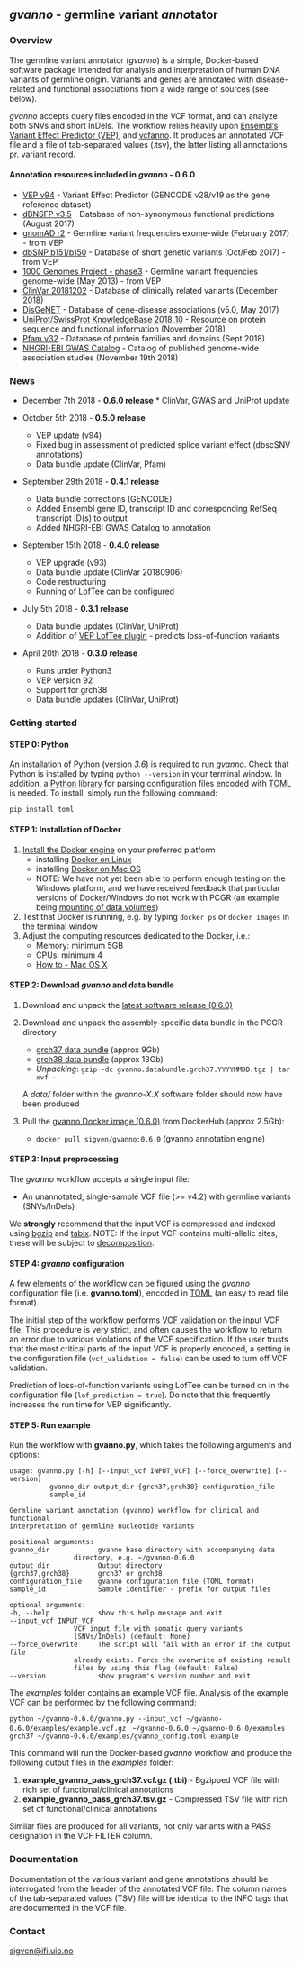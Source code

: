 ## _gvanno_ - *g*ermline *v*ariant *anno*tator

### Overview

The germline variant annotator (*gvanno*) is a simple, Docker-based software package intended for analysis and interpretation of human DNA variants of germline origin. Variants and genes are annotated with disease-related and functional associations from a wide range of sources (see below). 

*gvanno* accepts query files encoded in the VCF format, and can analyze both SNVs and short InDels. The workflow relies heavily upon [Ensembl’s Variant Effect Predictor (VEP)](http://www.ensembl.org/info/docs/tools/vep/index.html), and [vcfanno](https://github.com/brentp/vcfanno). It produces an annotated VCF file and a file of tab-separated values (.tsv), the latter listing all annotations pr. variant record.

#### Annotation resources included in _gvanno_ - 0.6.0

* [VEP v94](http://www.ensembl.org/info/docs/tools/vep/index.html) - Variant Effect Predictor (GENCODE v28/v19 as the gene reference dataset)
* [dBNSFP v3.5](https://sites.google.com/site/jpopgen/dbNSFP) - Database of non-synonymous functional predictions (August 2017)
* [gnomAD r2](http://gnomad.broadinstitute.org/) - Germline variant frequencies exome-wide (February 2017) - from VEP
* [dbSNP b151/b150](http://www.ncbi.nlm.nih.gov/SNP/) - Database of short genetic variants (Oct/Feb 2017) - from VEP
* [1000 Genomes Project - phase3](ftp://ftp.1000genomes.ebi.ac.uk/vol1/ftp/release/20130502/) - Germline variant frequencies genome-wide (May 2013) - from VEP
* [ClinVar 20181202](http://www.ncbi.nlm.nih.gov/clinvar/) - Database of clinically related variants (December 2018)
* [DisGeNET](http://www.disgenet.org) - Database of gene-disease associations (v5.0, May 2017)
* [UniProt/SwissProt KnowledgeBase 2018_10](http://www.uniprot.org) - Resource on protein sequence and functional information (November 2018)
* [Pfam v32](http://pfam.xfam.org) - Database of protein families and domains (Sept 2018)
* [NHGRI-EBI GWAS Catalog](https://www.ebi.ac.uk/gwas/home) - Catalog of published genome-wide association studies (November 19th 2018)

### News
* December 7th 2018 - **0.6.0 release**
        * ClinVar, GWAS and UniProt update

* October 5th 2018 - **0.5.0 release**
	* VEP update (v94)
	* Fixed bug in assessment of predicted splice variant effect (dbscSNV annotations)
	* Data bundle update (ClinVar, Pfam)
* September 29th 2018 - **0.4.1 release**
	* Data bundle corrections (GENCODE)
	* Added Ensembl gene ID, transcript ID and corresponding RefSeq transcript ID(s) to output
	* Added NHGRI-EBI GWAS Catalog to annotation
* September 15th 2018 - **0.4.0 release**
	* VEP upgrade (v93)
	* Data bundle update (ClinVar 20180906)
	* Code restructuring
	* Running of LofTee can be configured
* July 5th 2018 - **0.3.1 release**
     * Data bundle updates (ClinVar, UniProt)
     * Addition of [VEP LofTee plugin](https://github.com/konradjk/loftee) - predicts loss-of-function variants
* April 20th 2018 - **0.3.0 release**
	* Runs under Python3
	* VEP version 92
	* Support for grch38
	* Data bundle updates (ClinVar, UniProt)

### Getting started

#### STEP 0: Python

An installation of Python (version _3.6_) is required to run *gvanno*. Check that Python is installed by typing `python --version` in your terminal window. In addition, a [Python library](https://github.com/uiri/toml) for parsing configuration files encoded with [TOML](https://github.com/toml-lang/toml) is needed. To install, simply run the following command:

   	pip install toml

#### STEP 1: Installation of Docker

1. [Install the Docker engine](https://docs.docker.com/engine/installation/) on your preferred platform
   - installing [Docker on Linux](https://docs.docker.com/engine/installation/linux/)
   - installing [Docker on Mac OS](https://docs.docker.com/engine/installation/mac/)
   - NOTE: We have not yet been able to perform enough testing on the Windows platform, and we have received feedback that particular versions of Docker/Windows do not work with PCGR (an example being [mounting of data volumes](https://github.com/docker/toolbox/issues/607))
2. Test that Docker is running, e.g. by typing `docker ps` or `docker images` in the terminal window
3. Adjust the computing resources dedicated to the Docker, i.e.:
   - Memory: minimum 5GB
   - CPUs: minimum 4
   - [How to - Mac OS X](https://docs.docker.com/docker-for-mac/#advanced)

#### STEP 2: Download *gvanno* and data bundle

1. Download and unpack the [latest software release (0.6.0)](https://github.com/sigven/gvanno/releases/tag/v0.6.0)
2. Download and unpack the assembly-specific data bundle in the PCGR directory
   * [grch37 data bundle](https://drive.google.com/open?id=1ANl2jFBBsjOi5HoUVYexTS7nNtmRd-QF) (approx 9Gb)
   * [grch38 data bundle](https://drive.google.com/open?id=1060UyJRDEhtJz3z64APFUQvvavhVMnbv) (approx 13Gb)
   * *Unpacking*: `gzip -dc gvanno.databundle.grch37.YYYYMMDD.tgz | tar xvf -`

    A _data/_ folder within the _gvanno-X.X_ software folder should now have been produced
3. Pull the [gvanno Docker image (0.6.0)](https://hub.docker.com/r/sigven/gvanno/) from DockerHub (approx 2.5Gb):
   * `docker pull sigven/gvanno:0.6.0` (gvanno annotation engine)

#### STEP 3: Input preprocessing

The *gvanno* workflow accepts a single input file:

  * An unannotated, single-sample VCF file (>= v4.2) with germline variants (SNVs/InDels)

We __strongly__ recommend that the input VCF is compressed and indexed using [bgzip](http://www.htslib.org/doc/tabix.html) and [tabix](http://www.htslib.org/doc/tabix.html). NOTE: If the input VCF contains multi-allelic sites, these will be subject to [decomposition](http://genome.sph.umich.edu/wiki/Vt#Decompose).

#### STEP 4: *gvanno* configuration

A few elements of the workflow can be figured using the *gvanno* configuration file (i.e. **gvanno.toml**), encoded in [TOML](https://github.com/toml-lang/toml) (an easy to read file format).

The initial step of the workflow performs [VCF validation](https://github.com/EBIvariation/vcf-validator) on the input VCF file. This procedure is very strict, and often causes the workflow to return an error due to various violations of the VCF specification. If the user trusts that the most critical parts of the input VCF is properly encoded,  a setting in the configuration file (`vcf_validation = false`) can be used to turn off VCF validation.

Prediction of loss-of-function variants using LofTee can be turned on in the configuration file (`lof_prediction = true`). Do note that this frequently increases the run time for VEP significantly.

#### STEP 5: Run example

Run the workflow with **gvanno.py**, which takes the following arguments and options:

	usage: gvanno.py [-h] [--input_vcf INPUT_VCF] [--force_overwrite] [--version]
			  gvanno_dir output_dir {grch37,grch38} configuration_file
			  sample_id

	Germline variant annotation (gvanno) workflow for clinical and functional
	interpretation of germline nucleotide variants

	positional arguments:
	gvanno_dir            gvanno base directory with accompanying data
				    directory, e.g. ~/gvanno-0.6.0
	output_dir            Output directory
	{grch37,grch38}       grch37 or grch38
	configuration_file    gvanno configuration file (TOML format)
	sample_id             Sample identifier - prefix for output files

	optional arguments:
	-h, --help            show this help message and exit
	--input_vcf INPUT_VCF
				    VCF input file with somatic query variants
				    (SNVs/InDels) (default: None)
	--force_overwrite     The script will fail with an error if the output file
				    already exists. Force the overwrite of existing result
				    files by using this flag (default: False)
	--version             show program's version number and exit


The _examples_ folder contains an example VCF file. Analysis of the example VCF can be performed by the following command:

`python ~/gvanno-0.6.0/gvanno.py --input_vcf ~/gvanno-0.6.0/examples/example.vcf.gz`
` ~/gvanno-0.6.0 ~/gvanno-0.6.0/examples grch37 ~/gvanno-0.6.0/examples/gvanno_config.toml example`


This command will run the Docker-based *gvanno* workflow and produce the following output files in the _examples_ folder:

  1. __example_gvanno_pass_grch37.vcf.gz (.tbi)__ - Bgzipped VCF file with rich set of functional/clinical annotations
  2. __example_gvanno_pass_grch37.tsv.gz__ - Compressed TSV file with rich set of functional/clinical annotations

Similar files are produced for all variants, not only variants with a *PASS* designation in the VCF FILTER column.

### Documentation

Documentation of the various variant and gene annotations should be interrogated from the header of the annotated VCF file. The column names of the tab-separated values (TSV) file will be identical to the INFO tags that are documented in the VCF file.

### Contact

sigven@ifi.uio.no
